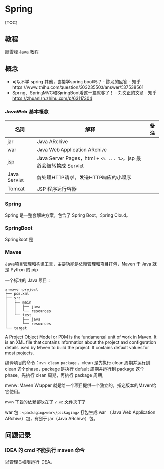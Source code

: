# Spring

[TOC]

## 教程

[廖雪峰 Java 教程](https://www.liaoxuefeng.com/wiki/1252599548343744/1309301178105890)

## 概念

* 可以不学 spring 其他，直接学spring boot吗？ - 陈龙的回答 - 知乎 https://www.zhihu.com/question/303235503/answer/537538561
* Spring、SpringMVC和SpringBoot看这一篇就够了！ - 刘文正的文章 - 知乎 https://zhuanlan.zhihu.com/p/63117304

### JavaWeb 基本概念

| 名词         | 解释                                                         | 备注 |
| ------------ | ------------------------------------------------------------ | ---- |
| jar          | Java ARchive                                                 |      |
| war          | Java Web Application ARchive                                 |      |
| jsp          | Java Server Pages，html + `<% ... %>`，jsp 最终会被转换成 Servlet |      |
| Java Servlet | 能处理HTTP请求，发送HTTP响应的小程序                         |      |
| Tomcat       | JSP 程序运行容器                                             |      |



### Spring

Spring 是一整套解决方案，包含了 Spring Boot，Spring Cloud。

### SpringBoot

SpringBoot 是

### Maven

Java项目管理和构建工具，主要功能是依赖管理和项目打包，Maven 于 Java 就是 Python 的 pip

一个标准的 Java 项目：

```
a-maven-project
├── pom.xml
├── src
│   ├── main
│   │   ├── java
│   │   └── resources
│   └── test
│       ├── java
│       └── resources
└── target
```

A Project Object Model or POM is the fundamental unit of work in Maven. It is an XML file that contains information about the project and configuration details used by Maven to build the project. It contains default values for most projects. 

编译项目的命令：`mvn clean package` ，clean 是先执行 clean 周期并运行到 clean 这个phase，package 是执行 default 周期并运行到 package 这个 phase。先执行 clean 周期，再执行 package 周期。



mvnw: Maven Wrapper 就是给一个项目提供一个独立的，指定版本的Maven给它使用。

mvn 下载的依赖都放在了 `/.m2` 文件夹下了

war 包：`<packaging>war</packaging>` 打包生成 war （Java Web Application ARchive）包，有别于 jar（Java ARchive）包。



## 问题记录

### IDEA 的 cmd 不能执行 maven 命令

以管理员权限运行 IDEA。







